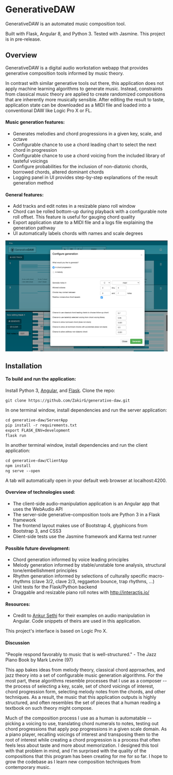 # GenerativeDAW

GenerativeDAW is an automated music composition tool.

Built with Flask, Angular 8, and Python 3. Tested with Jasmine. This project is in pre-release.

## Overview

GenerativeDAW is a digital audio workstation webapp that provides generative composition tools informed by music theory.

In contrast with similar generative tools out there, this application does not apply machine learning algorithms to generate music. Instead, constraints from classical music theory are applied to create randomized compositions that are inherently more musically sensible. After editing the result to taste, application state can be downloaded as a MIDI file and loaded into a conventional DAW like Logic Pro X or FL.


#### Music generation features:
- Generates melodies and chord progressions in a given key, scale, and octave
- Configurable chance to use a chord leading chart to select the next chord in progression
- Configurable chance to use a chord voicing from the included library of tasteful voicings
- Configure probabilities for the inclusion of non-diatonic chords, borrowed chords, altered dominant chords
- Logging panel in UI provides step-by-step explanations of the result generation method

#### General features:
- Add tracks and edit notes in a resizable piano roll window
- Chord can be rolled bottom-up during playback with a configurable note roll offset. This feature is useful for gauging chord quality
- Export application state to a MIDI file and a logs file explaining the generation pathway
- UI automatically labels chords with names and scale degrees


<!-- <img src="./screenshots/desktopScreenshot.png" alt="App Screenshot on Desktop" width="850"/>  -->

<img src="./screenshots/desktopScreenshot2.png" alt="App Screenshot on Desktop" width="850"/>

## Installation

#### To build and run the application:
Install Python 3, <a href='https://angular.io/guide/quickstart'>Angular</a>, and <a href="http://flask.pocoo.org/docs/1.0/installation/" target="_blank">Flask</a>. Clone the repo:
```
git clone https://github.com/ZakirG/generative-daw.git
```

In one terminal window, install dependencies and run the server application:
```
cd generative-daw/ServerApp
pip install -r requirements.txt
export FLASK_ENV=development
flask run
```

In another terminal window, install dependencies and run the client application:
```
cd generative-daw/ClientApp
npm install
ng serve --open
```
A tab will automatically open in your default web browser at localhost:4200. 

#### Overview of technologies used:
- The client-side audio-manipulation application is an Angular app that uses the WebAudio API
- The server-side generative-composition tools are Python 3 in a Flask framework
- The frontend layout makes use of Bootstrap 4, glyphicons from Bootstrap 3, and CSS3
- Client-side tests use the Jasmine framework and Karma test runner

#### Possible future development:
- Chord generation informed by voice leading principles
- Melody generation informed by stable/unstable tone analysis, structural tone/embellishment principles
- Rhythm generation informed by selections of culturally specific macro-rhythms (clave 3/2, clave 2/3, reggaeton bounce, trap rhythms, ...)
- Unit tests for the Flask/Python backend
- Draggable and resizable piano roll notes with http://interactjs.io/


#### Resources:
- Credit to <a href='https://ankursethi.in/2016/01/13/build-a-sampler-with-angular-2-webaudio-and-webmidi-lesson-1-introduction-to-the-webaudio-api/'>Ankur Sethi</a>
for their examples on audio manipulation in Angular. Code snippets of theirs are used in this application.

This project's interface is based on Logic Pro X.

#### Discussion
"People respond favorably to music that is well-structured." - The Jazz Piano Book by Mark Levine (97)

This app bakes ideas from melody theory, classical chord approaches, and jazz theory into a set of configurable music generation algorithms. For the most part, these algorithms resemble processes that I use as a composer -- the process of selecting a key, scale, set of chord voicings of interest, chord progression form, selecting melody notes from the chords, and other techniques. As a result, the music that this application outputs is highly structured, and often resembles the set of pieces that a human reading a textbook on such theory might compose.

Much of the composition process I use as a human is automatable -- picking a voicing to use, translating chord numerals to notes, testing out chord progressions that apply pop progressions in a given scale domain. As a piano player, recalling voicings of interest and transposing them to the root of interest while creating a chord progression is a process that often feels less about taste and more about memorization. I designed this tool with that problem in mind, and I'm surprised with the quality of the compositions that this program has been creating for me for so far. I hope to grow the codebase as I learn new composition techniques from contemporary music.
